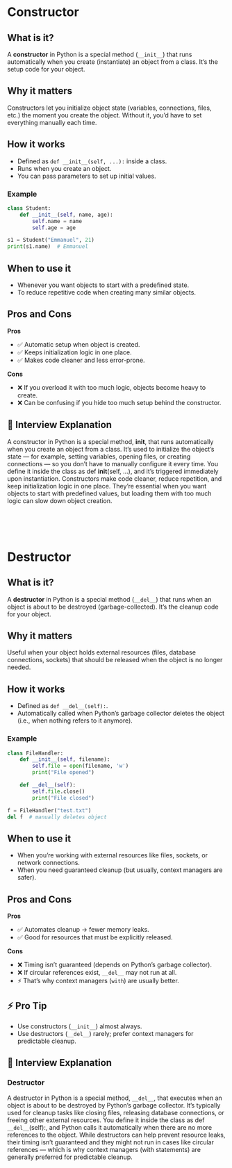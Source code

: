 # Constructor

## What is it?
A **constructor** in Python is a special method (`__init__`) that runs automatically when you create (instantiate) an object from a class. It’s the setup code for your object.

## Why it matters
Constructors let you initialize object state (variables, connections, files, etc.) the moment you create the object. Without it, you’d have to set everything manually each time.

## How it works

- Defined as `def __init__(self, ...):` inside a class.
- Runs when you create an object.
- You can pass parameters to set up initial values.

### Example

```python
class Student:
    def __init__(self, name, age):
        self.name = name
        self.age = age

s1 = Student("Emmanuel", 21)
print(s1.name)  # Emmanuel
```

## When to use it

- Whenever you want objects to start with a predefined state.
- To reduce repetitive code when creating many similar objects.

## Pros and Cons

**Pros**
- ✅ Automatic setup when object is created.
- ✅ Keeps initialization logic in one place.
- ✅ Makes code cleaner and less error-prone.

**Cons**
- ❌ If you overload it with too much logic, objects become heavy to create.
- ❌ Can be confusing if you hide too much setup behind the constructor.

## 🧠 Interview Explanation

A constructor in Python is a special method, __init__, that runs automatically when you create an object from a class. It’s used to initialize the object’s state — for example, setting variables, opening files, or creating connections — so you don’t have to manually configure it every time. You define it inside the class as def __init__(self, ...), and it’s triggered immediately upon instantiation. Constructors make code cleaner, reduce repetition, and keep initialization logic in one place. They’re essential when you want objects to start with predefined values, but loading them with too much logic can slow down object creation.

<br>
<br>
<br>

# Destructor

## What is it?
A **destructor** in Python is a special method (`__del__`) that runs when an object is about to be destroyed (garbage-collected). It’s the cleanup code for your object.

## Why it matters
Useful when your object holds external resources (files, database connections, sockets) that should be released when the object is no longer needed.

## How it works

- Defined as `def __del__(self):`.
- Automatically called when Python’s garbage collector deletes the object (i.e., when nothing refers to it anymore).

### Example

```python
class FileHandler:
    def __init__(self, filename):
        self.file = open(filename, 'w')
        print("File opened")

    def __del__(self):
        self.file.close()
        print("File closed")

f = FileHandler("test.txt")
del f  # manually deletes object
```

## When to use it

- When you’re working with external resources like files, sockets, or network connections.
- When you need guaranteed cleanup (but usually, context managers are safer).

## Pros and Cons

**Pros**
- ✅ Automates cleanup → fewer memory leaks.
- ✅ Good for resources that must be explicitly released.

**Cons**
- ❌ Timing isn’t guaranteed (depends on Python’s garbage collector).
- ❌ If circular references exist, `__del__` may not run at all.
- ⚡ That’s why context managers (`with`) are usually better.

## ⚡ Pro Tip

- Use constructors (`__init__`) almost always.
- Use destructors (`__del__`) rarely; prefer context managers for predictable cleanup.

## 🧠 Interview Explanation

### Destructor
A destructor in Python is a special method, `__del__`, that executes when an object is about to be destroyed by Python’s garbage collector. It’s typically used for cleanup tasks like closing files, releasing database connections, or freeing other external resources. You define it inside the class as def `__del__`(self):, and Python calls it automatically when there are no more references to the object. While destructors can help prevent resource leaks, their timing isn’t guaranteed and they might not run in cases like circular references — which is why context managers (with statements) are generally preferred for predictable cleanup.
